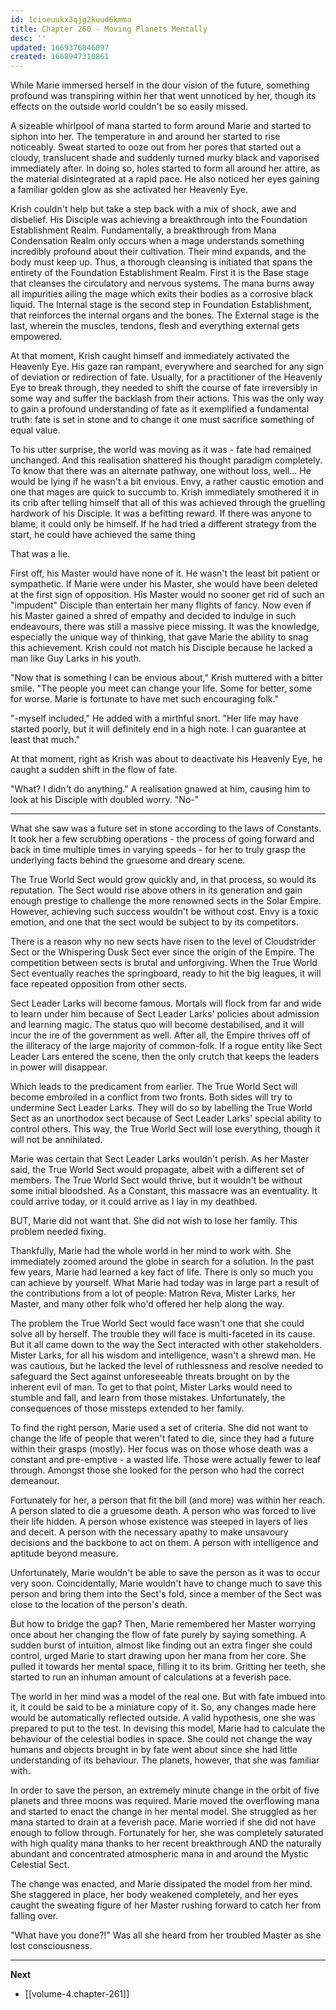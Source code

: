 ```yaml
---
id: 1cioeuukx3qjg2kuud6kmma
title: Chapter 260 - Moving Planets Mentally
desc: ''
updated: 1669376846097
created: 1668947310861
---
```


While Marie immersed herself in the dour vision of the future, something profound was transpiring within her that went unnoticed by her, though its effects on the outside world couldn't be so easily missed.

A sizeable whirlpool of mana started to form around Marie and started to siphon into her. The temperature in and around her started to rise noticeably. Sweat started to ooze out from her pores that started out a cloudy, translucent shade and suddenly turned murky black and vaporised immediately after. In doing so, holes started to form all around her attire, as the material disintegrated at a rapid pace. He also noticed her eyes gaining a familiar golden glow as she activated her Heavenly Eye.

Krish couldn't help but take a step back with a mix of shock, awe and disbelief. His Disciple was achieving a breakthrough into the Foundation Establishment Realm. Fundamentally, a breakthrough from Mana Condensation Realm only occurs when a mage understands something incredibly profound about their cultivation. Their mind expands, and the body must keep up. Thus, a thorough cleansing is initiated that spans the entirety of the Foundation Establishment Realm. First it is the Base stage that cleanses the circulatory and nervous systems. The mana burns away all impurities ailing the mage which exits their bodies as a corrosive black liquid. The Internal stage is the second step in Foundation Establishment, that reinforces the internal organs and the bones. The External stage is the last, wherein the muscles, tendons, flesh and everything external gets empowered.

At that moment, Krish caught himself and immediately activated the Heavenly Eye. His gaze ran rampant, everywhere and searched for any sign of deviation or redirection of fate. Usually, for a practitioner of the Heavenly Eye to break through, they needed to shift the course of fate irreversibly in some way and suffer the backlash from their actions. This was the only way to gain a profound understanding of fate as it exemplified a fundamental truth: fate is set in stone and to change it one must sacrifice something of equal value.

To his utter surprise, the world was moving as it was - fate had remained unchanged. And this realisation shattered his thought paradigm completely. To know that there was an alternate pathway, one without loss, well... He would be lying if he wasn't a bit envious. Envy, a rather caustic emotion and one that mages are quick to succumb to. Krish immediately smothered it in its crib after telling himself that all of this was achieved through the gruelling hardwork of his Disciple. It was a befitting reward. If there was anyone to blame, it could only be himself. If he had tried a different strategy from the start, he could have achieved the same thing

That was a lie.

First off, his Master would have none of it. He wasn't the least bit patient or sympathetic. If Marie were under his Master, she would have been deleted at the first sign of opposition. His Master would no sooner get rid of such an "impudent" Disciple than entertain her many flights of fancy. Now even if his Master gained a shred of empathy and decided to indulge in such endeavours, there was still a massive piece missing. It was the knowledge, especially the unique way of thinking, that gave Marie the ability to snag this achievement. Krish could not match his Disciple because he lacked a man like Guy Larks in his youth.

"Now that is something I can be envious about," Krish muttered with a bitter smile. "The people you meet can change your life. Some for better, some for worse. Marie is fortunate to have met such encouraging folk." 

"-myself included," He added with a mirthful snort. "Her life may have started poorly, but it will definitely end in a high note. I can guarantee at least that much."

At that moment, right as Krish was about to deactivate his Heavenly Eye, he caught a sudden shift in the flow of fate.

"What? I didn't do anything." A realisation gnawed at him, causing him to look at his Disciple with doubled worry. "No-"

____

What she saw was a future set in stone according to the laws of Constants. It took her a few scrubbing operations - the process of going forward and back in time multiple times in varying speeds - for her to truly grasp the underlying facts behind the gruesome and dreary scene.

The True World Sect would grow quickly and, in that process, so would its reputation. The Sect would rise above others in its generation and gain enough prestige to challenge the more renowned sects in the Solar Empire. However, achieving such success wouldn't be without cost. Envy is a toxic emotion, and one that the sect would be subject to by its competitors.

There is a reason why no new sects have risen to the level of Cloudstrider Sect or the Whispering Dusk Sect ever since the origin of the Empire. The competition between sects is brutal and unforgiving. When the True World Sect eventually reaches the springboard, ready to hit the big leagues, it will face repeated opposition from other sects.

Sect Leader Larks will become famous. Mortals will flock from far and wide to learn under him because of Sect Leader Larks' policies about admission and learning magic. The status quo will become destabilised, and it will incur the ire of the government as well. After all, the Empire thrives off of the illiteracy of the large majority of common-folk. If a rogue entity like Sect Leader Lars entered the scene, then the only crutch that keeps the leaders in power will disappear.

Which leads to the predicament from earlier. The True World Sect will become embroiled in a conflict from two fronts. Both sides will try to undermine Sect Leader Larks. They will do so by labelling the True World Sect as an unorthodox sect because of Sect Leader Larks' special ability to control others. This way, the True World Sect will lose everything, though it will not be annihilated.

Marie was certain that Sect Leader Larks wouldn't perish. As her Master said, the True World Sect would propagate, albeit with a different set of members. The True World Sect would thrive, but it wouldn't be without some initial bloodshed. As a Constant, this massacre was an eventuality. It could arrive today, or it could arrive as I lay in my deathbed.

BUT, Marie did not want that. She did not wish to lose her family. This problem needed fixing.

Thankfully, Marie had the whole world in her mind to work with. She immediately zoomed around the globe in search for a solution. In the past few years, Marie had learned a key fact of life. There is only so much you can achieve by yourself. What Marie had today was in large part a result of the contributions from a lot of people: Matron Reva, Mister Larks, her Master, and many other folk who'd offered her help along the way.

The problem the True World Sect would face wasn't one that she could solve all by herself. The trouble they will face is multi-faceted in its cause. But it all came down to the way the Sect interacted with other stakeholders. Mister Larks, for all his wisdom and intelligence, wasn't a shrewd man. He was cautious, but he lacked the level of ruthlessness and resolve needed to safeguard the Sect against unforeseeable threats brought on by the inherent evil of man. To get to that point, Mister Larks would need to stumble and fall, and learn from those mistakes. Unfortunately, the consequences of those missteps extended to her family.

To find the right person, Marie used a set of criteria. She did not want to change the life of people that weren't fated to die, since they had a future within their grasps (mostly). Her focus was on those whose death was a constant and pre-emptive - a wasted life. Those were actually fewer to leaf through. Amongst those she looked for the person who had the correct demeanour.

Fortunately for her, a person that fit the bill (and more) was within her reach. A person slated to die a gruesome death. A person who was forced to live their life hidden. A person whose existence was steeped in layers of lies and deceit. A person with the necessary apathy to make unsavoury decisions and the backbone to act on them. A person with intelligence and aptitude beyond measure.

Unfortunately, Marie wouldn't be able to save the person as it was to occur very soon. Coincidentally, Marie wouldn't have to change much to save this person and bring them into the Sect's fold, since a member of the Sect was close to the location of the person's death.

But how to bridge the gap? Then, Marie remembered her Master worrying once about her changing the flow of fate purely by saying something. A sudden burst of intuition, almost like finding out an extra finger she could control, urged Marie to start drawing upon her mana from her core. She pulled it towards her mental space, filling it to its brim. Gritting her teeth, she started to run an inhuman amount of calculations at a feverish pace.

The world in her mind was a model of the real one. But with fate imbued into it, it could be said to be a miniature copy of it. So, any changes made here would be automatically reflected outside. A valid hypothesis, one she was prepared to put to the test. In devising this model, Marie had to calculate the behaviour of the celestial bodies in space. She could not change the way humans and objects brought in by fate went about since she had little understanding of its behaviour. The planets, however, that she was familiar with.

In order to save the person, an extremely minute change in the orbit of five planets and three moons was required. Marie moved the overflowing mana and started to enact the change in her mental model. She struggled as her mana started to drain at a feverish pace. Marie worried if she did not have enough to follow through. Fortunately for her, she was completely saturated with high quality mana thanks to her recent breakthrough AND the naturally abundant and concentrated atmospheric mana in and around the Mystic Celestial Sect.

The change was enacted, and Marie dissipated the model from her mind. She staggered in place, her body weakened completely, and her eyes caught the sweating figure of her Master rushing forward to catch her from falling over.

"What have you done?!" Was all she heard from her troubled Master as she lost consciousness.

____

**Next**
* [[volume-4.chapter-261]]
